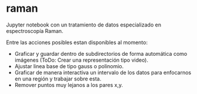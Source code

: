 # raman
Jupyter notebook con un tratamiento de datos especializado en espectroscopía Raman.

Entre las acciones posibles estan disponibles al momento:

- Graficar y guardar dentro de subdirectorios de forma automática como imágenes (ToDo: Crear una representación tipo video).
- Ajustar linea base de tipo gauss o polinomio.
- Graficar de manera interactiva un intervalo de los datos para enfocarnos en una región y trabajar sobre esta.
- Remover puntos muy lejanos a los pares x,y.
